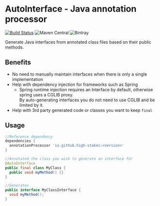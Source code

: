 # AutoInterface - Java annotation processor
[![Build Status](https://travis-ci.org/high-stakes/AutoInterface.svg?branch=master)](https://travis-ci.org/high-stakes/AutoInterface)
![Maven Central](https://img.shields.io/maven-central/v/io.github.high-stakes/autointerface.svg)
![Bintray](https://img.shields.io/bintray/v/high-stakes/github-maven/io.github.high-stakes%3Aautointerface.svg)

Generate Java interfaces from annotated class files based on their public methods.

## Benefits

* No need to manually maintain interfaces when there is only a single implementation
* Help with dependency injection for frameworks such as Spring
  * Spring runtime injection requires an Interface by default, otherwise spring uses a CGLIB proxy.  
    By auto-generating interfaces you do not need to use CGLIB and be limited by it.
* Help with 3rd party generated code or classes you want to keep `final`

## Usage

```groovy
//Reference dependency
dependencies {
  annotationProcessor 'io.github.high-stakes:<version>'
}
```

```java
//Annotated the class you wish to generate an interface for
@AutoInterface
public final class MyClass {
  public void myMethod() {}
}

//Generates
public interface MyClassInterface {
  void myMethod();
}
```
